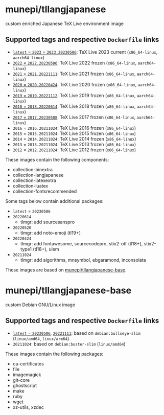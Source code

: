 # munepi/tllangjapanese

custom enriched Japanese TeX Live environment image

## Supported tags and respective `Dockerfile` links

 * [`latest` = `2023` = `2023.20230506`](https://github.com/munepi/docker-tllangjapanese/blob/20230506/Dockerfile): TeX Live 2023 current (`x86_64-linux`, `aarch64-linux`)
 * [`2022` = `2022.20230506`](https://github.com/munepi/docker-tllangjapanese/blob/20230506/Dockerfile): TeX Live 2022 frozen (`x86_64-linux`, `aarch64-linux`)
 * [`2021` = `2021.20221111`](https://github.com/munepi/docker-tllangjapanese/blob/20221111/Dockerfile): TeX Live 2021 frozen (`x86_64-linux`, `aarch64-linux`)
 * [`2020` = `2020.20220424`](https://github.com/munepi/docker-tllangjapanese/blob/20220424/Dockerfile): TeX Live 2020 frozen (`x86_64-linux`, `aarch64-linux`)
 * [`2019` = `2019.20221112`](https://github.com/munepi/docker-tllangjapanese/blob/20221112/Dockerfile): TeX Live 2019 frozen (`x86_64-linux`, `aarch64-linux`)
 * [`2018` = `2018.20220614`](https://github.com/munepi/docker-tllangjapanese/blob/20220614/Dockerfile): TeX Live 2018 frozen (`x86_64-linux`, `aarch64-linux`)
 * [`2017` = `2017.20230508`](https://github.com/munepi/docker-tllangjapanese/blob/20230506/Dockerfile): TeX Live 2017 frozen (`x86_64-linux`, `aarch64-linux`)
 * `2016` = `2016.20211024`: TeX Live 2016 frozen (`x86_64-linux`)
 * `2015` = `2015.20211024`: TeX Live 2015 frozen (`x86_64-linux`)
 * `2014` = `2014.20211024`: TeX Live 2014 frozen (`x86_64-linux`)
 * `2013` = `2013.20211024`: TeX Live 2013 frozen (`x86_64-linux`)
 * `2012` = `2012.20211024`: TeX Live 2012 frozen (`x86_64-linux`)

These images contain the following components:

 * collection-binextra
 * collection-langjapanese
 * collection-latexextra
 * collection-luatex
 * collection-fontsrecommended

Some tags below contain additional packages:

 * `latest` = `20230506`
 * `20220614`
    * tlmgr: add sourcesanspro
 * `20220520`
    * tlmgr: add noto-emoji (tl19+)
 * `20220424`
    * tlmgr: add fontawesome, sourcecodepro, stix2-otf (tl18+), stix2-type1 (tl18+), ulem
 * `20211024`
    * tlmgr: add algorithms, mnsymbol, ebgaramond, inconsolata

These images are based on [munepi/tllangjapanese-base](https://hub.docker.com/r/munepi/tllangjapanese-base).

# munepi/tllangjapanese-base

custom Debian GNU/Linux image

## Supported tags and respective `Dockerfile` links

 * [`latest` = `20230506`](https://github.com/munepi/docker-tllangjapanese/blob/20230506/Dockerfile), [`20221111`](https://github.com/munepi/docker-tllangjapanese/blob/20220614/Dockerfile): based on `debian:bullseye-slim` (`linux/amd64`, `linux/arm64`)
 * `20211024`: based on `debian:buster-slim` (`linux/amd64`)

These images contain the following packages:

 * ca-certificates
 * file
 * imagemagick
 * git-core
 * ghostscript
 * make
 * ruby
 * wget
 * xz-utils, xzdec
